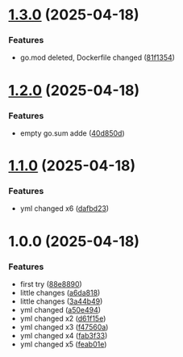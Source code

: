 # [1.3.0](https://github.com/Asya-sun/ci_cd_test_go/compare/v1.2.0...v1.3.0) (2025-04-18)


### Features

* go.mod deleted, Dockerfile changed ([81f1354](https://github.com/Asya-sun/ci_cd_test_go/commit/81f1354ba4f71084650f001e1afeaf6920964c12))

# [1.2.0](https://github.com/Asya-sun/ci_cd_test_go/compare/v1.1.0...v1.2.0) (2025-04-18)


### Features

* empty go.sum adde ([40d850d](https://github.com/Asya-sun/ci_cd_test_go/commit/40d850dd94bd98f9410a88f093e3515fc3adee28))

# [1.1.0](https://github.com/Asya-sun/ci_cd_test_go/compare/v1.0.0...v1.1.0) (2025-04-18)


### Features

* yml changed x6 ([dafbd23](https://github.com/Asya-sun/ci_cd_test_go/commit/dafbd23484b8073775f9e124dc7e87c46e55165d))

# 1.0.0 (2025-04-18)


### Features

* first try ([88e8890](https://github.com/Asya-sun/ci_cd_test_go/commit/88e8890271a716f2d71cebeb9949e4c58ad367c2))
* little changes ([a6da818](https://github.com/Asya-sun/ci_cd_test_go/commit/a6da8184988a58cda0a41f321f351967db914cd2))
* little changes ([3a44b49](https://github.com/Asya-sun/ci_cd_test_go/commit/3a44b4915ca5c8013821bba859771fd16c556d67))
* yml changed ([a50e494](https://github.com/Asya-sun/ci_cd_test_go/commit/a50e4942a7985c1e79d723384545837926a226eb))
* yml changed x2 ([d61f15e](https://github.com/Asya-sun/ci_cd_test_go/commit/d61f15e05e0ce1e864984a9aad4f2d2d727b8066))
* yml changed x3 ([f47560a](https://github.com/Asya-sun/ci_cd_test_go/commit/f47560a8eb6dde842cbc3165b92108027a557a81))
* yml changed x4 ([fab3f33](https://github.com/Asya-sun/ci_cd_test_go/commit/fab3f3338e069419355a617af06f5700763e5549))
* yml changed x5 ([feab01e](https://github.com/Asya-sun/ci_cd_test_go/commit/feab01e0aa881a2f8d48f8bff4b6c009ae3221e4))
